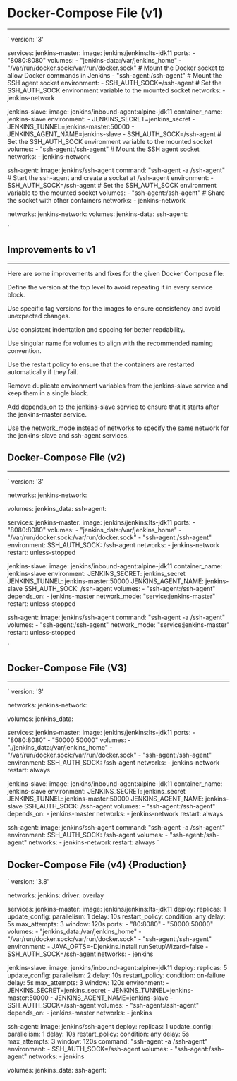 # Docker-Compose File (v1)
---

`
version: '3'

services:
  jenkins-master:
    image: jenkins/jenkins:lts-jdk11
    ports:
      - "8080:8080"
    volumes:
      - "jenkins-data:/var/jenkins_home"
      - "/var/run/docker.sock:/var/run/docker.sock" # Mount the Docker socket to allow Docker commands in Jenkins
      - "ssh-agent:/ssh-agent" # Mount the SSH agent socket
    environment:
      - SSH_AUTH_SOCK=/ssh-agent # Set the SSH_AUTH_SOCK environment variable to the mounted socket
    networks:
      - jenkins-network

  jenkins-slave:
    image: jenkins/inbound-agent:alpine-jdk11
    container_name: jenkins-slave
    environment:
      - JENKINS_SECRET=jenkins_secret
      - JENKINS_TUNNEL=jenkins-master:50000
      - JENKINS_AGENT_NAME=jenkins-slave
      - SSH_AUTH_SOCK=/ssh-agent # Set the SSH_AUTH_SOCK environment variable to the mounted socket
    volumes:
      - "ssh-agent:/ssh-agent" # Mount the SSH agent socket
    networks:
      - jenkins-network

  ssh-agent:
    image: jenkins/ssh-agent
    command: "ssh-agent -a /ssh-agent" # Start the ssh-agent and create a socket at /ssh-agent
    environment:
      - SSH_AUTH_SOCK=/ssh-agent # Set the SSH_AUTH_SOCK environment variable to the mounted socket
    volumes:
      - "ssh-agent:/ssh-agent" # Share the socket with other containers
    networks:
      - jenkins-network
      
networks:
  jenkins-network:
volumes:
  jenkins-data:
  ssh-agent:

`


## Improvements to v1
---
Here are some improvements and fixes for the given Docker Compose file:

Define the version at the top level to avoid repeating it in every service block.

Use specific tag versions for the images to ensure consistency and avoid unexpected changes.

Use consistent indentation and spacing for better readability.

Use singular name for volumes to align with the recommended naming convention.

Use the restart policy to ensure that the containers are restarted automatically if they fail.

Remove duplicate environment variables from the jenkins-slave service and keep them in a single block.

Add depends_on to the jenkins-slave service to ensure that it starts after the jenkins-master service.

Use the network_mode instead of networks to specify the same network for the jenkins-slave and ssh-agent services.


## Docker-Compose File (v2)
---

`
version: '3'

networks:
  jenkins-network:

volumes:
  jenkins_data:
  ssh-agent:

services:
  jenkins-master:
    image: jenkins/jenkins:lts-jdk11
    ports:
      - "8080:8080"
    volumes:
      - "jenkins_data:/var/jenkins_home"
      - "/var/run/docker.sock:/var/run/docker.sock"
      - "ssh-agent:/ssh-agent"
    environment:
      SSH_AUTH_SOCK: /ssh-agent
    networks:
      - jenkins-network
    restart: unless-stopped

  jenkins-slave:
    image: jenkins/inbound-agent:alpine-jdk11
    container_name: jenkins-slave
    environment:
      JENKINS_SECRET: jenkins_secret
      JENKINS_TUNNEL: jenkins-master:50000
      JENKINS_AGENT_NAME: jenkins-slave
      SSH_AUTH_SOCK: /ssh-agent
    volumes:
      - "ssh-agent:/ssh-agent"
    depends_on:
      - jenkins-master
    network_mode: "service:jenkins-master"
    restart: unless-stopped

  ssh-agent:
    image: jenkins/ssh-agent
    command: "ssh-agent -a /ssh-agent"
    volumes:
      - "ssh-agent:/ssh-agent"
    network_mode: "service:jenkins-master"
    restart: unless-stopped

`

## Docker-Compose File (V3)
---
`
version: '3'

networks:
  jenkins-network:

volumes:
  jenkins_data:

services:
  jenkins-master:
    image: jenkins/jenkins:lts-jdk11
    ports:
      - "8080:8080"
      - "50000:50000"
    volumes:
      - "./jenkins_data:/var/jenkins_home"
      - "/var/run/docker.sock:/var/run/docker.sock"
      - "ssh-agent:/ssh-agent"
    environment:
      SSH_AUTH_SOCK: /ssh-agent
    networks:
      - jenkins-network
    restart: always

  jenkins-slave:
    image: jenkins/inbound-agent:alpine-jdk11
    container_name: jenkins-slave
    environment:
      JENKINS_SECRET: jenkins_secret
      JENKINS_TUNNEL: jenkins-master:50000
      JENKINS_AGENT_NAME: jenkins-slave
      SSH_AUTH_SOCK: /ssh-agent
    volumes:
      - "ssh-agent:/ssh-agent"
    depends_on:
      - jenkins-master
    networks:
      - jenkins-network
    restart: always

  ssh-agent:
    image: jenkins/ssh-agent
    command: "ssh-agent -a /ssh-agent"
    environment:
      SSH_AUTH_SOCK: /ssh-agent
    volumes:
      - "ssh-agent:/ssh-agent"
    networks:
      - jenkins-network
    restart: always
`

## Docker-Compose File (v4) {Production}

`
version: '3.8'

networks:
  jenkins:
    driver: overlay

services:
  jenkins-master:
    image: jenkins/jenkins:lts-jdk11
    deploy:
      replicas: 1
      update_config:
        parallelism: 1
        delay: 10s
      restart_policy:
        condition: any
        delay: 5s
        max_attempts: 3
        window: 120s
    ports:
      - "80:8080"
      - "50000:50000"
    volumes:
      - "jenkins_data:/var/jenkins_home"
      - "/var/run/docker.sock:/var/run/docker.sock"
      - "ssh-agent:/ssh-agent"
    environment:
      - JAVA_OPTS=-Djenkins.install.runSetupWizard=false
      - SSH_AUTH_SOCK=/ssh-agent
    networks:
      - jenkins

  jenkins-slave:
    image: jenkins/inbound-agent:alpine-jdk11
    deploy:
      replicas: 5
      update_config:
        parallelism: 2
        delay: 10s
      restart_policy:
        condition: on-failure
        delay: 5s
        max_attempts: 3
        window: 120s
    environment:
      - JENKINS_SECRET=jenkins_secret
      - JENKINS_TUNNEL=jenkins-master:50000
      - JENKINS_AGENT_NAME=jenkins-slave
      - SSH_AUTH_SOCK=/ssh-agent
    volumes:
      - "ssh-agent:/ssh-agent"
    depends_on:
      - jenkins-master
    networks:
      - jenkins

  ssh-agent:
    image: jenkins/ssh-agent
    deploy:
      replicas: 1
      update_config:
        parallelism: 1
        delay: 10s
      restart_policy:
        condition: any
        delay: 5s
        max_attempts: 3
        window: 120s
    command: "ssh-agent -a /ssh-agent"
    environment:
      - SSH_AUTH_SOCK=/ssh-agent
    volumes:
      - "ssh-agent:/ssh-agent"
    networks:
      - jenkins

volumes:
  jenkins_data:
  ssh-agent:
`
